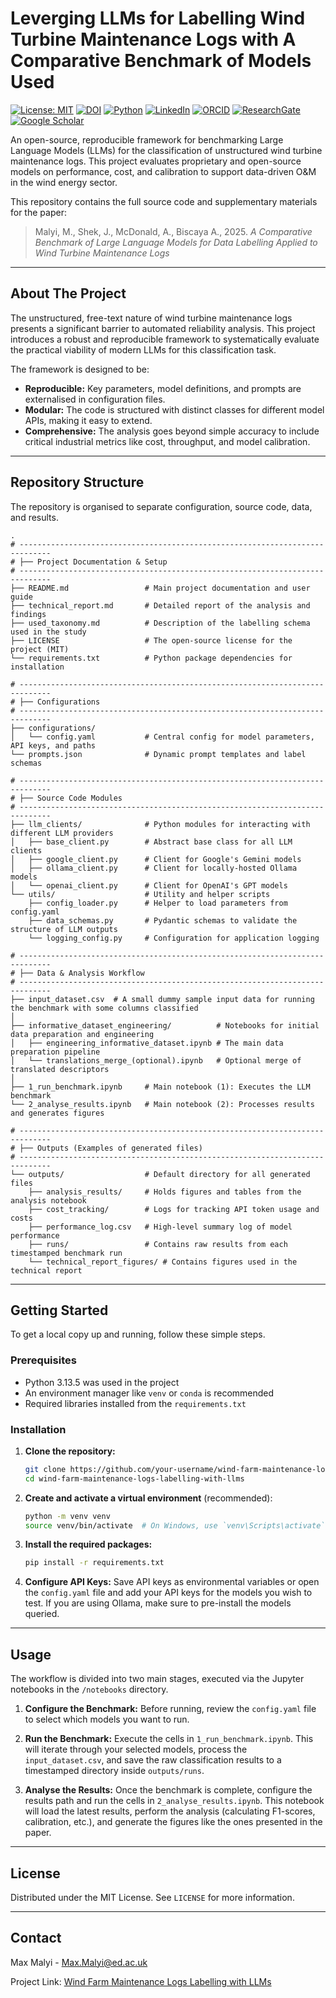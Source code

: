 # Leverging LLMs for Labelling Wind Turbine Maintenance Logs with A Comparative Benchmark of Models Used

[![License: MIT](https://img.shields.io/badge/License-MIT-yellow.svg)](LICENSE) [![DOI](https://zenodo.org/badge/DOI/10.5281/zenodo.16948632.svg)](https://doi.org/10.5281/zenodo.16948633) [![Python](https://img.shields.io/badge/Python-3.13%2B-blue.svg)](https://www.python.org/) [![LinkedIn](https://img.shields.io/badge/LinkedIn-0077B5?logo=linkedin&logoColor=white)](https://www.linkedin.com/in/mvmalyi/) [![ORCID](https://img.shields.io/badge/ORCID-A6CE39?logo=orcid&logoColor=white)](https://orcid.org/0000-0002-1503-9798) [![ResearchGate](https://img.shields.io/badge/ResearchGate-00CCBB?logo=researchgate&logoColor=white)](https://www.researchgate.net/profile/Max-Malyi) [![Google Scholar](https://img.shields.io/badge/Google_Scholar-4285F4?logo=googlescholar&logoColor=white)](https://scholar.google.com/citations?user=FgcRBeUAAAAJ)

An open-source, reproducible framework for benchmarking Large Language Models (LLMs) for the classification of unstructured wind turbine maintenance logs. This project evaluates proprietary and open-source models on performance, cost, and calibration to support data-driven O&M in the wind energy sector.

This repository contains the full source code and supplementary materials for the paper:
> Malyi, M., Shek, J., McDonald, A., Biscaya A., 2025. *A Comparative Benchmark of Large Language Models for Data Labelling Applied to Wind Turbine Maintenance Logs*

---

## About The Project

The unstructured, free-text nature of wind turbine maintenance logs presents a significant barrier to automated reliability analysis. This project introduces a robust and reproducible framework to systematically evaluate the practical viability of modern LLMs for this classification task.

The framework is designed to be:
* **Reproducible:** Key parameters, model definitions, and prompts are externalised in configuration files.
* **Modular:** The code is structured with distinct classes for different model APIs, making it easy to extend.
* **Comprehensive:** The analysis goes beyond simple accuracy to include critical industrial metrics like cost, throughput, and model calibration.

---

## Repository Structure

The repository is organised to separate configuration, source code, data, and results.

```
.
# -----------------------------------------------------------------------------
# ├── Project Documentation & Setup
# -----------------------------------------------------------------------------
├── README.md                 # Main project documentation and user guide
├── technical_report.md       # Detailed report of the analysis and findings
├── used_taxonomy.md          # Description of the labelling schema used in the study
├── LICENSE                   # The open-source license for the project (MIT)
└── requirements.txt          # Python package dependencies for installation

# -----------------------------------------------------------------------------
# ├── Configurations
# -----------------------------------------------------------------------------
├── configurations/
│   └── config.yaml           # Central config for model parameters, API keys, and paths
└── prompts.json              # Dynamic prompt templates and label schemas

# -----------------------------------------------------------------------------
# ├── Source Code Modules
# -----------------------------------------------------------------------------
├── llm_clients/              # Python modules for interacting with different LLM providers
│   ├── base_client.py        # Abstract base class for all LLM clients
│   ├── google_client.py      # Client for Google's Gemini models
│   ├── ollama_client.py      # Client for locally-hosted Ollama models
│   └── openai_client.py      # Client for OpenAI's GPT models
└── utils/                    # Utility and helper scripts
    ├── config_loader.py      # Helper to load parameters from config.yaml
    ├── data_schemas.py       # Pydantic schemas to validate the structure of LLM outputs
    └── logging_config.py     # Configuration for application logging

# -----------------------------------------------------------------------------
# ├── Data & Analysis Workflow
# -----------------------------------------------------------------------------
├── input_dataset.csv  # A small dummy sample input data for running the benchmark with some columns classified 
│
├── informative_dataset_engineering/          # Notebooks for initial data preparation and engineering
│   ├── engineering_informative_dataset.ipynb # The main data preparation pipeline
│   └── translations_merge_(optional).ipynb   # Optional merge of translated descriptors
│
├── 1_run_benchmark.ipynb     # Main notebook (1): Executes the LLM benchmark
└── 2_analyse_results.ipynb   # Main notebook (2): Processes results and generates figures

# -----------------------------------------------------------------------------
# ├── Outputs (Examples of generated files)
# -----------------------------------------------------------------------------
└── outputs/                  # Default directory for all generated files
    ├── analysis_results/     # Holds figures and tables from the analysis notebook
    ├── cost_tracking/        # Logs for tracking API token usage and costs
    ├── performance_log.csv   # High-level summary log of model performance
    ├── runs/                 # Contains raw results from each timestamped benchmark run
    └── technical_report_figures/ # Contains figures used in the technical report
```

---

## Getting Started

To get a local copy up and running, follow these simple steps.

### Prerequisites

* Python 3.13.5 was used in the project
* An environment manager like `venv` or `conda` is recommended
* Required libraries installed from the `requirements.txt`

### Installation

1.  **Clone the repository:**
    ```sh
    git clone https://github.com/your-username/wind-farm-maintenance-logs-labelling-with-llms.git
    cd wind-farm-maintenance-logs-labelling-with-llms
    ```
2.  **Create and activate a virtual environment** (recommended):
    ```sh
    python -m venv venv
    source venv/bin/activate  # On Windows, use `venv\Scripts\activate`
    ```
3.  **Install the required packages:**
    ```sh
    pip install -r requirements.txt
    ```
4.  **Configure API Keys:**
    Save API keys as environmental variables or open the `config.yaml` file and add your API keys for the models you wish to test. If you are using Ollama, make sure to pre-install the models queried.

---

## Usage

The workflow is divided into two main stages, executed via the Jupyter notebooks in the `/notebooks` directory.

1.  **Configure the Benchmark:**
    Before running, review the `config.yaml` file to select which models you want to run.

2.  **Run the Benchmark:**
    Execute the cells in `1_run_benchmark.ipynb`. This will iterate through your selected models, process the `input_dataset.csv`, and save the raw classification results to a timestamped directory inside `outputs/runs`.

3.  **Analyse the Results:**
    Once the benchmark is complete, configure the results path and run the cells in `2_analyse_results.ipynb`. This notebook will load the latest results, perform the analysis (calculating F1-scores, calibration, etc.), and generate the figures like the ones presented in the paper.

---

## License

Distributed under the MIT License. See `LICENSE` for more information.

---

## Contact

Max Malyi - Max.Malyi@ed.ac.uk

Project Link: [Wind Farm Maintenance Logs Labelling with LLMs](https://github.com/your-username/wind-farm-maintenance-logs-labelling-with-llms)
